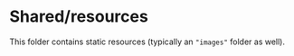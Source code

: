 # Shared/resources

This folder contains static resources (typically an `"images"` folder as well).
